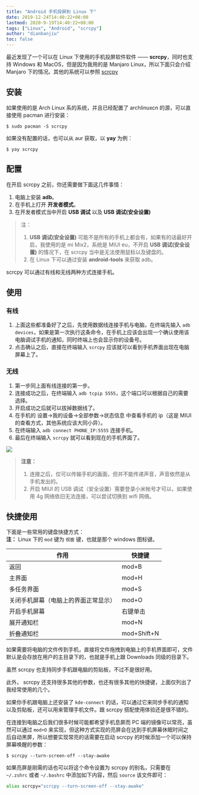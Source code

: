 ```yaml
---
title: "Android 手机投屏到 Linux 下"
date: 2019-12-24T14:40:22+08:00
lastmod: 2020-9-19T14:40:22+08:00
tags: ["Linux", "Android", "scrcpy"]
author: "dianbanjiu"
toc: false
---
```


最近发现了一个可以在 Linux 下使用的手机投屏软件软件 —— **scrcpy**，同时也支持 Windows 和 MacOS，但是因为我用的是 Manjaro Linux，所以下面只会介绍 Manjaro 下的情况。其他的系统可以参照 [scrcpy](https://github.com/Genymobile/scrcpy)    

## 安装
如果使用的是 Arch Linux 系的系统，并且已经配置了 archlinuxcn 的源，可以直接使用 pacman 进行安装：  

```shell
$ sudo pacman -S scrcpy
```

如果没有配置的话，也可以从 aur 获取，以 **yay** 为例：  

```shell
$ yay scrcpy
```

## 配置

在开启 scrcpy 之前，你还需要做下面这几件事情：  

1. 电脑上安装 **adb**。
2. 在手机上打开 **开发者模式**。
3. 在开发者模式当中开启 **USB 调试** 以及 **USB 调试(安全设置)**

> 注：  
> 1. **USB 调试(安全设置)** 可能不是所有的手机上都会有，如果有的话最好开启，我使用的是 mi Mix2，系统是 MIUI eu，不开启 **USB 调试(安全设置)** 的情况下，在 scrcpy 当中是无法使用鼠标以及键盘的。  
> 2. 在 Linux 下可以通过安装 **android-tools** 来获取 adb。  

scrcpy 可以通过有线和无线两种方式连接手机。  

## 使用
### 有线  

1. 上面这些都准备好了之后，先使用数据线连接手机与电脑，在终端先输入 `adb devices`，如果是第一次执行这条命令，在手机上应该会出现一个确认使用该电脑调试手机的通知，同时终端上也会显示你的设备号。  
2. 点击确认之后，直接在终端输入 `scrcpy` 应该就可以看到手机界面出现在电脑屏幕上了。  


### 无线  

1. 第一步同上面有线连接的第一步。  
2. 连接成功之后，在终端输入 `adb tcpip 5555`，这个端口可以根据自己的需要选择。  
3. 开启成功之后就可以拔掉数据线了。  
4. 在手机的 设置->我的设备->全部参数->状态信息 中查看手机的 ip（这是 MIUI 的查看方式，其他系统应该大同小异）。  
5. 在终端输入 `adb connect PHONE_IP:5555` 连接手机。  
6. 最后在终端输入 `scrcpy` 就可以看到现在的手机界面了。  

![](https://i.imgur.com/yWiL9sC.png)  

> **注意：**  
> 1. 连接之后，仅可以传输手机的画面，但并不能传递声音，声音依然是从手机发出的。  
> 2. 开启 MIUI 的 USB 调试（安全设置）需要登录小米帐号才可以，如果使用 4g 网络依旧无法连接，可以尝试切换到 wifi 网络。  

## 快捷使用
下面是一些常用的键盘快捷方式：  
**注：** Linux 下的 `mod` 键为 `视窗` 键，也就是那个 windows 图标键。  

| 作用 | 快捷键 |
| --- | --- |
| 返回 | mod+B |
| 主界面 | mod+H |
| 多任务界面 | mod+S |
| 关闭手机屏幕（电脑上的界面正常显示） | mod+O |
| 开启手机屏幕 | 右键单击 |
| 展开通知栏 | mod+N |
| 折叠通知栏 | mod+Shift+N |

如果需要将电脑的文件传到手机，直接将文件拖拽到电脑上的手机界面即可，文件默认是会存放在用户的主目录下的，也就是手机上跟 Downloads 同级的目录下。  

虽然 scrcpy 也支持同步手机跟电脑的剪贴板，不过不是很好用。  

此外， scrcpy 还支持很多其他的参数，也还有很多其他的快捷键，上面仅列出了我经常使用的几个。  


如果你手机跟电脑上还安装了 `kde-connect` 的话，可以通过它来同步手机的通知以及剪贴板，还可以用来管理手机文件。跟 scrcpy 搭配使用体验还是很不错的。  

在连接到电脑之后我们很多时候可能都希望手机息屏而 PC 端的镜像可以常亮，虽然可以通过 `mod+O` 来实现，但这种方式实现的亮屏会在达到手机屏幕休眠时间之后自动黑屏，所以想要实现常亮的话需要在启动 scrcpy 的时候添加一个可以保持屏幕唤醒的参数：  
```shell
$ scrcpy --turn-screen-off --stay-awake
```

如果亮屏是刚需的话也可以将这个命令设置为 scrcpy 的别名，只需要在 `~/.zshrc` 或者 `~/.bashrc` 中添加如下内容，然后 `source` 该文件即可：  
```bash
alias scrcpy="scrcpy --turn-screen-off --stay-awake"
```